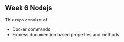 
## Week 6 Nodejs

This repo consists of 
* Docker commands
* Express documention based properties and methods
